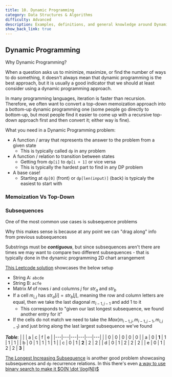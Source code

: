 ```yaml
---
title: 10. Dynamic Programming
category: Data Structures & Algorithms
difficulty: Advanced
description: Examples, definitions, and general knowledge around Dynamic Programming
show_back_link: true
---
```


## Dynamic Programming
Why Dynamic Programming?

When a question asks us to minimize, maximize, or find the number of ways to do something, it doesn't always mean that dynamic programming is the best approach, but it is usually a good indicator that we should at least consider using a dynamic programming approach.

In many programming languages, iteration is faster than recursion. Therefore, we often want to convert a top-down memoization approach into a bottom-up dynamic programming one (some people go directly to bottom-up, but most people find it easier to come up with a recursive top-down approach first and then convert it; either way is fine).

What you need in a Dynamic Programming problem:
- A function / array that represents the answer to the problem from a given state
    - This is typically called `dp` in any problem
- A function / relation to transition between states
    - Getting from `dp[i]` to `dp[i + 1]` or vice versa
    - This is typically the hardest part to find in any DP problem
- A base case!
    - Starting at `dp[0]` (front) or `dp[len(input)]` (back) is typicaly the easiest to start with

### Memoization Vs Top-Down



### Subsequences
One of the most common use cases is subsequence problems

Why this makes sense is because at any point we can "drag along" info from previous subsequences

Substrings must be ***contiguous***, but since subsequences aren't there are times we may want to compare two different subsequences - that is typically done in the dynamic programming 2D chart arrangement

[This Leetcode solution](/docs/leetcode/python/longestCommonSubsequence.md) showcases the below setup
- String A: `abcde`
- String B: `acfe`
- Matrix $M$ of rows $i$ and columns $j$ for $str_a$ and $str_b$
- If a cell $m_{i,j}$ has $str_{a}[i] = str_{b}[j]$, meaning the row and column letters are equal, then we take the last diagonal $m_{i-1, j-1}$ and add 1 to it
    - This corresponds to "given our last longest subsequence, we found another entry for it"
- If the cells do not match we need to take the $Max(m_{i-1, j}, m_{i-1, j-1}, m_{i, j-1})$ and just bring along the last largest subsequence we've found


***Table***:
|   |   | a | c | f | e |
|---|---|---|---|---|---|
|   | 0 | 0 | 0 | 0 | 0 |
| a | 0 | **1** | 1 | 1 | 1 |
| b | 0 | 1 | 1 | 1 | 1 |
| c | 0 | 1 | **2** | 2 | 2 |
| d | 0 | 1 | 2 | 2 | 2 |
| e | 0 | 1 | 2 | 2 | **3** | 


[The Longest Increasing Subsequence](/docs/leetcode/python/longestIncreasingSubsequence%20(LIS).md) is another good problem showcasing subsequences and `dp` recurrence relations. In this there's even [a way to use binary search to make it $O(N \dot \log(N))$](/docs/leetcode/python/longestIncreasingSubsequence%20(LIS).md#binary-search)